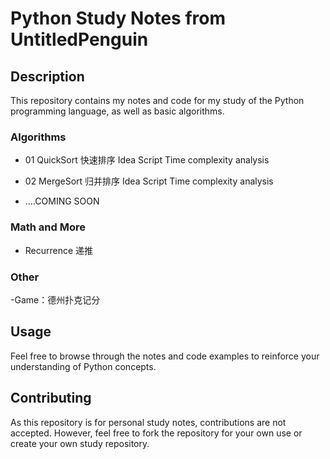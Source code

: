 
# Python Study Notes from UntitledPenguin

## Description

This repository contains my notes and code for my study of the Python programming language, as well as basic algorithms.

### Algorithms

- 01 QuickSort 快速排序
    Idea
    Script
    Time complexity analysis
- 02 MergeSort 归并排序
	Idea
    Script
    Time complexity analysis
    
- ....COMING SOON

### Math and More

- Recurrence 递推

### Other
-Game：德州扑克记分
## Usage

Feel free to browse through the notes and code examples to reinforce your understanding of Python concepts.

## Contributing

As this repository is for personal study notes, contributions are not accepted. 
However, feel free to fork the repository for your own use or create your own study repository.


